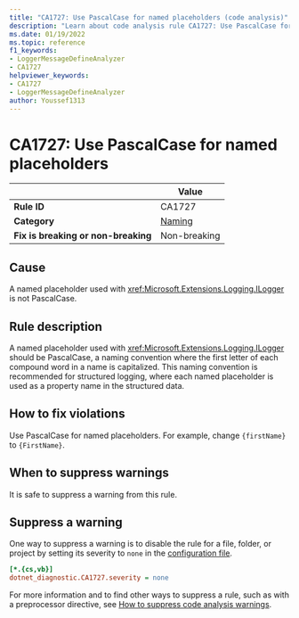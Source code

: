 ```yaml
---
title: "CA1727: Use PascalCase for named placeholders (code analysis)"
description: "Learn about code analysis rule CA1727: Use PascalCase for named placeholders"
ms.date: 01/19/2022
ms.topic: reference
f1_keywords:
- LoggerMessageDefineAnalyzer
- CA1727
helpviewer_keywords:
- CA1727
- LoggerMessageDefineAnalyzer
author: Youssef1313
---
```

# CA1727: Use PascalCase for named placeholders

| | Value |
|-|-|
| **Rule ID** |CA1727|
| **Category** |[Naming](naming-warnings.md)|
| **Fix is breaking or non-breaking** |Non-breaking|

## Cause

A named placeholder used with <xref:Microsoft.Extensions.Logging.ILogger> is not PascalCase.

## Rule description

A named placeholder used with <xref:Microsoft.Extensions.Logging.ILogger> should be PascalCase, a naming convention where the first letter of each compound word in a name is capitalized. This naming convention is recommended for structured logging, where each named placeholder is used as a property name in the structured data.

## How to fix violations

Use PascalCase for named placeholders. For example, change `{firstName}` to `{FirstName}`.

## When to suppress warnings

It is safe to suppress a warning from this rule.

## Suppress a warning

One way to suppress a warning is to disable the rule for a file, folder, or project by setting its severity to `none` in the [configuration file](../configuration-files.md).

```ini
[*.{cs,vb}]
dotnet_diagnostic.CA1727.severity = none
```

For more information and to find other ways to suppress a rule, such as with a preprocessor directive, see [How to suppress code analysis warnings](../suppress-warnings.md).
